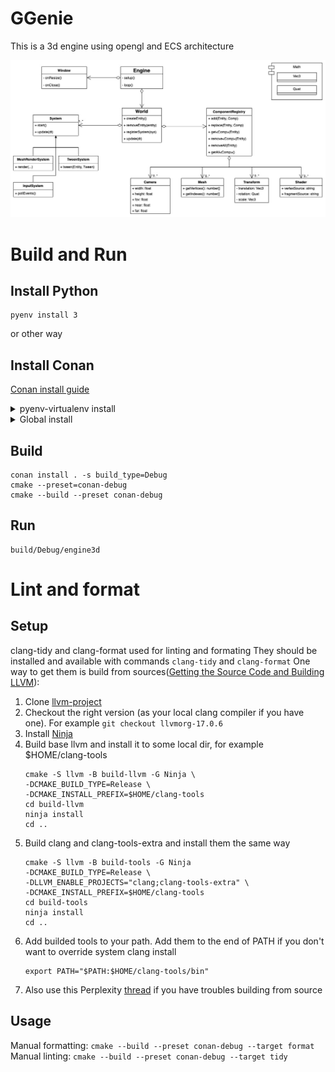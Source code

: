 # GGenie
This is a 3d engine using opengl and ECS architecture

![UML of architecture](./engine.jpg)

# Build and Run

## Install Python
```
pyenv install 3
```
or other way

## Install Conan 
[Conan install guide](https://docs.conan.io/2/installation.html)
<details>
  
<summary>pyenv-virtualenv install</summary>

**_Inside project directory_**
```
pyenv virtualenv 3.13.3 ggenie_env
pyenv local ggenie_env
pip install conan
```
</details>
<details>

<summary>Global install</summary>

```
pip install conan
```
</details>

## Build
```
conan install . -s build_type=Debug
cmake --preset=conan-debug
cmake --build --preset conan-debug 
```

## Run
```
build/Debug/engine3d
```

# Lint and format
## Setup
clang-tidy and clang-format used for linting and formating
They should be installed and available with commands `clang-tidy` and `clang-format`
One way to get them is build from sources([Getting the Source Code and Building LLVM](https://llvm.org/docs/GettingStarted.html#getting-the-source-code-and-building-llvm)):
1. Clone [llvm-project](https://github.com/llvm/llvm-project)
2. Checkout the right version (as your local clang compiler if you have one). For example `git checkout llvmorg-17.0.6`
3. Install [Ninja](https://ninja-build.org/)
4. Build base llvm and install it to some local dir, for example $HOME/clang-tools
    ```
    cmake -S llvm -B build-llvm -G Ninja \
    -DCMAKE_BUILD_TYPE=Release \
    -DCMAKE_INSTALL_PREFIX=$HOME/clang-tools
    cd build-llvm
    ninja install
    cd ..
    ```
5. Build clang and clang-tools-extra and install them the same way
    ```
    cmake -S llvm -B build-tools -G Ninja                                                             
    -DCMAKE_BUILD_TYPE=Release \
    -DLLVM_ENABLE_PROJECTS="clang;clang-tools-extra" \
    -DCMAKE_INSTALL_PREFIX=$HOME/clang-tools
    cd build-tools
    ninja install
    cd ..
    ```
6. Add builded tools to your path. Add them to the end of PATH if you don't want to override system clang install
    ```
    export PATH="$PATH:$HOME/clang-tools/bin"
    ```
7. Also use this Perplexity [thread](https://www.perplexity.ai/search/kak-sobrat-iz-iskhodnikov-i-us-SPQWh9bMTpyArh4ZtVP.EA) if you have troubles building from source 
## Usage
Manual formatting: `cmake --build --preset conan-debug --target format`
Manual linting: `cmake --build --preset conan-debug --target tidy`
